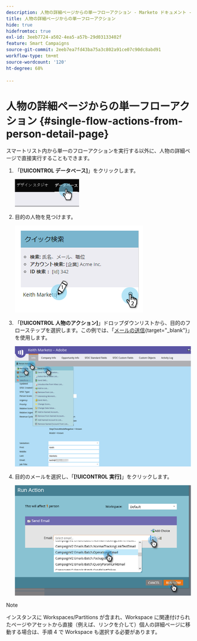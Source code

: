 ```yaml
---
description: 人物の詳細ページからの単一フローアクション - Marketo ドキュメント - 製品ドキュメント
title: 人物の詳細ページからの単一フローアクション
hide: true
hidefromtoc: true
exl-id: 3eeb7724-a502-4ea5-a57b-29d03133402f
feature: Smart Campaigns
source-git-commit: 2eeb7ea7fd43ba75a3c802a91ce07c90dc8abd91
workflow-type: tm+mt
source-wordcount: '120'
ht-degree: 68%

---
```


# 人物の詳細ページからの単一フローアクション {#single-flow-actions-from-person-detail-page}

スマートリスト内から単一のフローアクションを実行する以外に、人物の詳細ページで直接実行することもできます。

1. 「**[!UICONTROL データベース]**」をクリックします。

   ![](assets/single-flow-actions-from-person-detail-page-1.png)

1. 目的の人物を見つけます。

   ![](assets/single-flow-actions-from-person-detail-page-2.png)

1. 「**[!UICONTROL 人物のアクション]**」ドロップダウンリストから、目的のフローステップを選択します。この例では、「[メールの送信](/help/marketo/product-docs/core-marketo-concepts/smart-campaigns/flow-actions/send-email.md){target="_blank"}」を使用します。

   ![](assets/single-flow-actions-from-person-detail-page-3.png)

1. 目的のメールを選択し、「**[!UICONTROL 実行]**」をクリックします。

   ![](assets/single-flow-actions-from-person-detail-page-4.png)

>[!NOTE]
>
>インスタンスに Workspaces/Partitions が含まれ、Workspace に関連付けられたページやアセットから直接（例えば、リンクを介して）個人の詳細ページに移動する場合は、手順 4 で Workspace も選択する必要があります。
